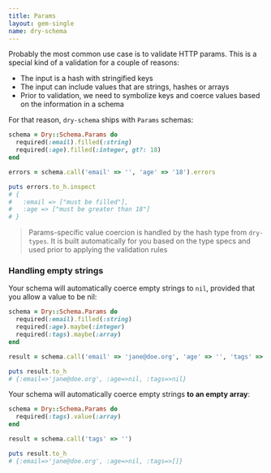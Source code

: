 ```yaml
---
title: Params
layout: gem-single
name: dry-schema
---
```


Probably the most common use case is to validate HTTP params. This is a special kind of a validation for a couple of reasons:

- The input is a hash with stringified keys
- The input can include values that are strings, hashes or arrays
- Prior to validation, we need to symbolize keys and coerce values based on the information in a schema

For that reason, `dry-schema` ships with `Params` schemas:

```ruby
schema = Dry::Schema.Params do
  required(:email).filled(:string)
  required(:age).filled(:integer, gt?: 18)
end

errors = schema.call('email' => '', 'age' => '18').errors

puts errors.to_h.inspect
# {
#   :email => ["must be filled"],
#   :age => ["must be greater than 18"]
# }
```

> Params-specific value coercion is handled by the hash type from `dry-types`. It is built automatically for you based on the type specs and used prior to applying the validation rules

### Handling empty strings

Your schema will automatically coerce empty strings to `nil`, provided that you allow a value to be nil:

```ruby
schema = Dry::Schema.Params do
  required(:email).filled(:string)
  required(:age).maybe(:integer)
  required(:tags).maybe(:array)
end

result = schema.call('email' => 'jane@doe.org', 'age' => '', 'tags' => '')

puts result.to_h
# {:email=>'jane@doe.org', :age=>nil, :tags=>nil}
```

Your schema will automatically coerce empty strings **to an empty array**:

```ruby
schema = Dry::Schema.Params do
  required(:tags).value(:array)
end

result = schema.call('tags' => '')

puts result.to_h
# {:email=>'jane@doe.org', :age=>nil, :tags=>[]}
```
